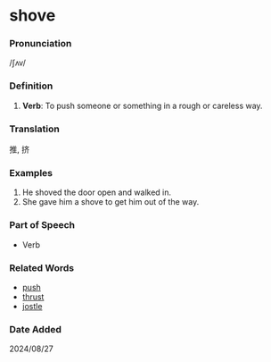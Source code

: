 # shove
### Pronunciation
/ʃʌv/
### Definition
1. **Verb**: To push someone or something in a rough or careless way.
### Translation
推, 挤
### Examples
1. He shoved the door open and walked in.
2. She gave him a shove to get him out of the way.
### Part of Speech
- Verb
### Related Words
- [push](push.md)
- [thrust](thrust.md)
- [jostle](jostle.md)
### Date Added
2024/08/27